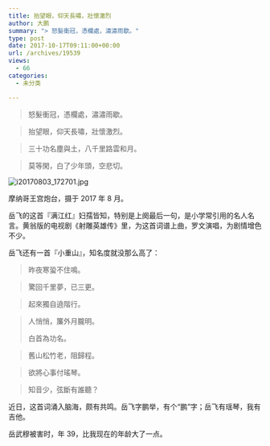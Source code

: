 ```yaml
---
title: 抬望眼，仰天長嘯，壯懷激烈
author: 大鹏
summary: "> 怒髮衝冠，憑欄處，潚潚雨歇。"
type: post
date: 2017-10-17T09:11:00+00:00
url: /archives/19539
views:
  - 66
categories:
  - 未分类

---
```

> 怒髮衝冠，憑欄處，潚潚雨歇。
    
> 抬望眼，仰天長嘯，壯懷激烈。
    
> 三十功名塵與土，八千里路雲和月。
    
> 莫等閑，白了少年頭，空悲切。

![i20170803_172701.jpg][1]
  
摩纳哥王宫炮台，摄于 2017 年 8 月。

岳飞的这首『满江红』妇孺皆知，特别是上阕最后一句，是小学常引用的名人名言。黄翁版的电视剧《射雕英雄传》里，为这首词谱上曲，罗文演唱，为剧情增色不少。

岳飞还有一首『小重山』，知名度就没那么高了：

> 昨夜寒蛩不住鳴。
    
> 驚回千里夢，已三更。
    
> 起來獨自遶階行。
    
> 人悄悄，簾外月朧明。
> 
> 白首為功名。
    
> 舊山松竹老，阻歸程。
    
> 欲將心事付瑤琴。
    
> 知音少，弦斷有誰聽？

近日，这首词涌入脑海，颇有共鸣。岳飞字鹏举，有个“鹏”字；岳飞有瑶琴，我有吉他。

岳武穆被害时，年 39，比我现在的年龄大了一点。

 [1]: https://steemitimages.com/DQmNuuBCZb6LEzV8kFapYrmxafWxHnCVBuHF1q5SfTRALS1/i20170803_172701.jpg
